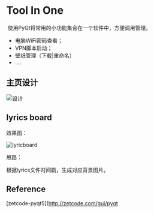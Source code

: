 # Tool In One

​	使用PyQt将常用的小功能集合在一个软件中，方便调用管理。

- 电脑WiFi密码查看；
- VPN脚本启动；
- 壁纸管理（下载|重命名）
- ....

## 主页设计



![设计](D:\Softwares\TyporaPic\设计-1609680626663.png)



## lyrics board

效果图：

![lyricboard](D:\Softwares\TyporaPic\lyricboard.png)



思路：

根据lyrics文件时间戳，生成对应背景图片。



## Reference

[zetcode-pyqt5](http://zetcode.com/gui/pyqt